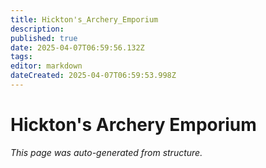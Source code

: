 ```yaml
---
title: Hickton's_Archery_Emporium
description: 
published: true
date: 2025-04-07T06:59:56.132Z
tags: 
editor: markdown
dateCreated: 2025-04-07T06:59:53.998Z
---
```


# Hickton's Archery Emporium

*This page was auto-generated from structure.*